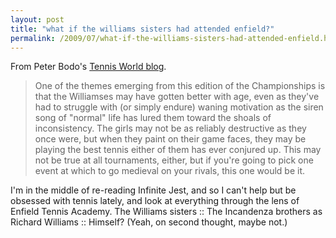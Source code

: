 ```yaml
---
layout: post
title: "what if the williams sisters had attended enfield?"
permalink: /2009/07/what-if-the-williams-sisters-had-attended-enfield.html
---
```


From Peter Bodo's [Tennis World blog](http://tennisworld.typepad.com/tennisworld/2009/06/q-15-years-ago-your-career-started-in-oakland-that-night-when-you-played-did-you-have-any-idea-where-your-career-was-going.html "TENNIS.com - Peter Bodo's TennisWorld - Williams Family Woodshed").

> One of the themes emerging from this edition of the Championships is that the Williamses may have gotten better with age, even as they've had to struggle with (or simply endure) waning motivation as the siren song of "normal" life has lured them toward the shoals of inconsistency. The girls may not be as reliably destructive as they once were, but when they paint on their game faces, they may be playing the best tennis either of them has ever conjured up. This may not be true at all tournaments, either, but if you're going to pick one event at which to go medieval on your rivals, this one would be it.

I'm in the middle of re-reading Infinite Jest, and so I can't help but be obsessed with tennis lately, and look at everything through the lens of Enfield Tennis Academy. The Williams sisters :: The Incandenza brothers as Richard Williams :: Himself? (Yeah, on second thought, maybe not.)
